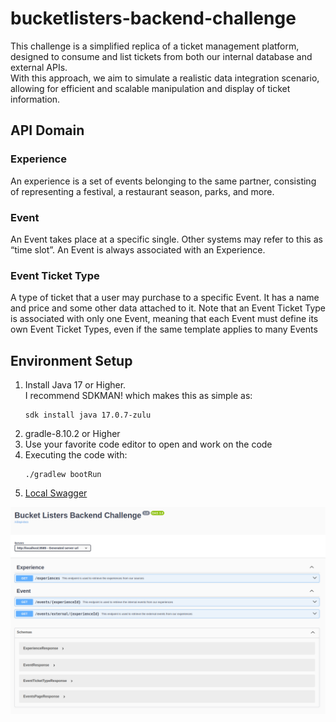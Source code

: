 # bucketlisters-backend-challenge

This challenge is a simplified replica of a ticket management platform, designed to consume and list tickets from both our internal database and external APIs. <br> 
With this approach, we aim to simulate a realistic data integration scenario, allowing for efficient and scalable manipulation and display of ticket information.

## API Domain

### Experience
An experience is a set of events belonging to the same partner, consisting of representing a festival, a restaurant season, parks, and more.

### Event
An Event takes place at a specific single. Other systems may refer to this as “time slot”. An Event is always associated with an Experience.

### Event Ticket Type
A type of ticket that a user may purchase to a specific Event.  It has a name and price and some other data attached to it.  Note that an Event Ticket Type is associated with only one Event, meaning that each Event must define its own Event Ticket Types, even if the same template applies to many Events

## Environment Setup
1. Install Java 17 or Higher.<br>
I recommend SDKMAN! which makes this as simple as:
   ```
   sdk install java 17.0.7-zulu
   ```
2. gradle-8.10.2 or Higher
3. Use your favorite code editor to open and work on the code
4. Executing the code with:
   ```
   ./gradlew bootRun
   ```   
5. [Local Swagger](http://localhost:8585/swagger-ui/index.html#)

![img.png](images/img.png)